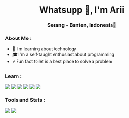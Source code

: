 <h1 align="center">Whatsupp 👋, I'm Arii</h1>

<h3 align="center">Serang - Banten, Indonesia📍</h3>

### About Me :

- 🌱 I'm learning about technology
- 🎓 I'm a self-taught enthusiast about programming
- ⚡ Fun fact toilet is a best place to solve a problem

### Learn :

<p>
    <img src="https://img.shields.io/badge/HTML5-HTML?logo=html5&color=%23546969">
    <img src="https://img.shields.io/badge/Tailwindcss-css?logo=tailwindcss&color=%23546969">
    <img src="https://img.shields.io/badge/JavaScrpt-JS?logo=JavaScript&color=%23546969">
    <img src="https://img.shields.io/badge/ReactJS-JS?logo=React&color=%23546969">
    <img src="https://img.shields.io/badge/PHPNative-PHP?logo=php&color=%23546969">
    <img src="https://img.shields.io/badge/MySql-SQL?logo=mysql&color=%23546969">
    
</p>

### Tools and Stats :

<p>
    <img src="https://img.shields.io/badge/Windows%2010-windows?logo=windows&logoColor=blue&color=%23546969">
    <img src="https://img.shields.io/badge/VS%20Code-Visual%20Studio%20Code?logo=visual%20studio&logoColor=blue&color=%23546969">
</p>
  
